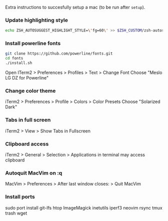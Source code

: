 Extra instructions to succesfully setup a mac (to be run after `setup`).

### Update highlighting style

```bash
echo ZSH_AUTOSUGGEST_HIGHLIGHT_STYLE=\'fg=60\' >> $ZSH_CUSTOM/zsh-autosuggestions_custom.zsh
```

### Install powerline fonts

```bash
git clone https://github.com/powerline/fonts.git
cd fonts
./install.sh
```

Open ITerm2 > Preferences > Profiles > Text > Change Font
Choose "Meslo LG DZ for Powerline"

### Change color theme

iTerm2 > Preferences > Profile > Colors > Color Presets
Choose "Solarized Dark"

### Tabs in full screen

iTerm2 > View > Show Tabs in Fullscreen

### Clipboard access

iTerm2 > General > Selection > Applications in terminal may access clipboard

### Autoquit MacVim on :q

MacVim > Preferences > After last window closes: > Quit MacVim

### Install ports

sudo port install git-lfs htop ImageMagick inetutils iperf3 neovim rsync tmux trash wget
